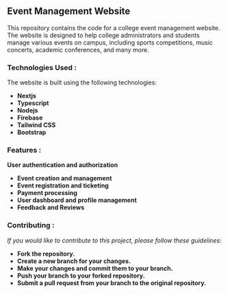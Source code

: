 ## Event Management Website
This repository contains the code for a college event management website. 
The website is designed to help college administrators and students manage various events on campus, including sports competitions, music concerts, academic conferences, and many more.
### Technologies Used :

The website is built using the following technologies:
+ **Nextjs**
+ **Typescript**
+ **Nodejs**
+ **Firebase**
+ **Tailwind CSS**
+ **Bootstrap**

### Features :
 **User authentication and authorization**
+ **Event creation and management**
+ **Event registration and ticketing**
+ **Payment processing**
+ **User dashboard and profile management**
+ **Feedback and Reviews**

### Contributing :
*If you would like to contribute to this project, please follow these guidelines*:

+ **Fork the repository.**
+ **Create a new branch for your changes.**
+ **Make your changes and commit them to your branch.**
+ **Push your branch to your forked repository.**
+ **Submit a pull request from your branch to the original repository.**
